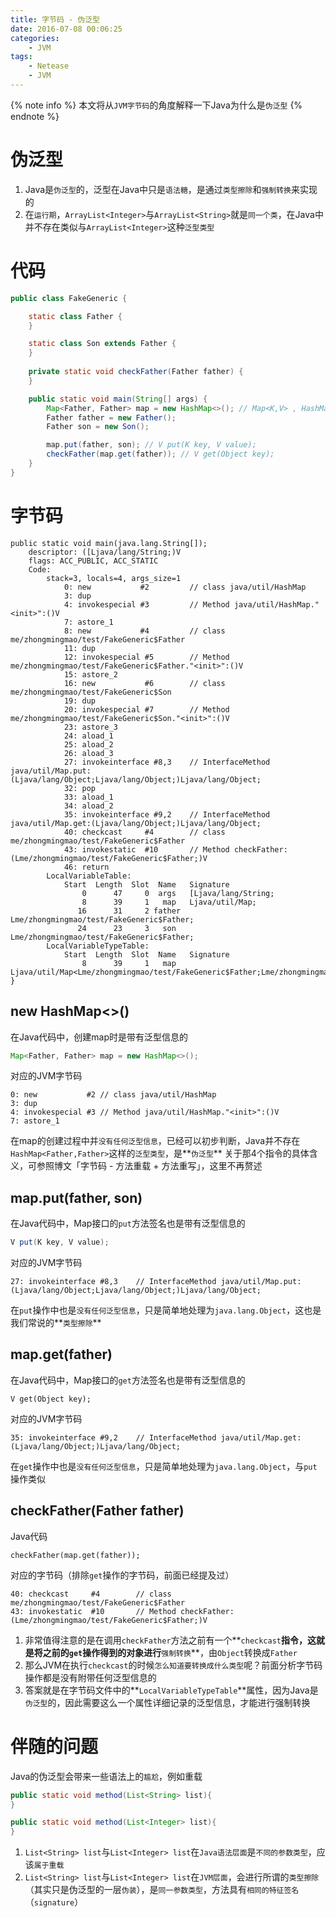 ```yaml
---
title: 字节码 - 伪泛型
date: 2016-07-08 00:06:25
categories:
    - JVM
tags:
    - Netease
    - JVM
---
```


{% note info %}
本文将从`JVM字节码`的角度解释一下Java为什么是`伪泛型`
{% endnote %}

<!-- more -->

# 伪泛型
1. Java是`伪泛型`的，泛型在Java中只是`语法糖`，是通过`类型擦除`和`强制转换`来实现的
2. 在`运行期`，`ArrayList<Integer>`与`ArrayList<String>`就是`同一个类`，在Java中并不存在类似与`ArrayList<Integer>`这种`泛型类型`

# 代码
```java
public class FakeGeneric {

    static class Father {
    }

    static class Son extends Father {
    }
    
    private static void checkFather(Father father) {
    }

    public static void main(String[] args) {
        Map<Father, Father> map = new HashMap<>(); // Map<K,V> , HashMap<K,V>
        Father father = new Father();
        Father son = new Son();

        map.put(father, son); // V put(K key, V value);
        checkFather(map.get(father)); // V get(Object key);
    }
}
```

# 字节码
```
public static void main(java.lang.String[]);
    descriptor: ([Ljava/lang/String;)V
    flags: ACC_PUBLIC, ACC_STATIC
    Code:
        stack=3, locals=4, args_size=1
            0: new           #2         // class java/util/HashMap
            3: dup
            4: invokespecial #3         // Method java/util/HashMap."<init>":()V
            7: astore_1
            8: new           #4         // class me/zhongmingmao/test/FakeGeneric$Father
            11: dup
            12: invokespecial #5        // Method me/zhongmingmao/test/FakeGeneric$Father."<init>":()V
            15: astore_2
            16: new           #6        // class me/zhongmingmao/test/FakeGeneric$Son
            19: dup
            20: invokespecial #7        // Method me/zhongmingmao/test/FakeGeneric$Son."<init>":()V
            23: astore_3
            24: aload_1
            25: aload_2
            26: aload_3
            27: invokeinterface #8,3    // InterfaceMethod java/util/Map.put:(Ljava/lang/Object;Ljava/lang/Object;)Ljava/lang/Object;
            32: pop
            33: aload_1
            34: aload_2
            35: invokeinterface #9,2    // InterfaceMethod java/util/Map.get:(Ljava/lang/Object;)Ljava/lang/Object;
            40: checkcast     #4        // class me/zhongmingmao/test/FakeGeneric$Father
            43: invokestatic  #10       // Method checkFather:(Lme/zhongmingmao/test/FakeGeneric$Father;)V
            46: return
        LocalVariableTable:
            Start  Length  Slot  Name   Signature
                0      47     0  args   [Ljava/lang/String;
                8      39     1   map   Ljava/util/Map;
               16      31     2 father   Lme/zhongmingmao/test/FakeGeneric$Father;
               24      23     3   son   Lme/zhongmingmao/test/FakeGeneric$Father;
        LocalVariableTypeTable:
            Start  Length  Slot  Name   Signature
                8      39     1   map   Ljava/util/Map<Lme/zhongmingmao/test/FakeGeneric$Father;Lme/zhongmingmao/test/FakeGeneric$Father;>;
}
```

## new HashMap<>()
在Java代码中，创建map时是带有泛型信息的
```java
Map<Father, Father> map = new HashMap<>();
```
对应的JVM字节码
```
0: new           #2 // class java/util/HashMap
3: dup
4: invokespecial #3 // Method java/util/HashMap."<init>":()V
7: astore_1
```
在map的创建过程中并`没有任何泛型信息`，已经可以初步判断，Java并不存在`HashMap<Father,Father>`这样的`泛型类型`，是**`伪泛型`**
关于那4个指令的具体含义，可参照博文「字节码 - 方法重载 + 方法重写」，这里不再赘述

## map.put(father, son)
在Java代码中，Map接口的`put`方法签名也是带有泛型信息的
```java
V put(K key, V value);
```
对应的JVM字节码
```
27: invokeinterface #8,3    // InterfaceMethod java/util/Map.put:(Ljava/lang/Object;Ljava/lang/Object;)Ljava/lang/Object;
```
在`put`操作中也是`没有任何泛型信息`，只是简单地处理为`java.lang.Object`，这也是我们常说的**`类型擦除`**

## map.get(father)
在Java代码中，Map接口的`get`方法签名也是带有泛型信息的
```
V get(Object key);
```
对应的JVM字节码
```
35: invokeinterface #9,2    // InterfaceMethod java/util/Map.get:(Ljava/lang/Object;)Ljava/lang/Object;
```
在`get`操作中也是`没有任何泛型信息`，只是简单地处理为`java.lang.Object`，与`put`操作类似

## checkFather(Father father)
Java代码
```
checkFather(map.get(father));
```
对应的字节码（排除`get`操作的字节码，前面已经提及过）
```
40: checkcast     #4        // class me/zhongmingmao/test/FakeGeneric$Father
43: invokestatic  #10       // Method checkFather:(Lme/zhongmingmao/test/FakeGeneric$Father;)V
```
1. 非常值得注意的是在调用`checkFather`方法之前有一个**`checkcast`**指令，这就是将之前的`get`操作得到的对象进行**`强制转换`**，由`Object`转换成`Father`
2. 那么JVM在执行`checkcast`的时候`怎么知道要转换成什么类型`呢？前面分析字节码操作都是没有附带任何泛型信息的
3. 答案就是在字节码文件中的**`LocalVariableTypeTable`**属性，因为Java是`伪泛型`的，因此需要这么一个属性详细记录的泛型信息，才能进行强制转换


# 伴随的问题
Java的伪泛型会带来一些语法上的`尴尬`，例如重载
```java
public static void method(List<String> list){
}

public static void method(List<Integer> list){
}
```
1. `List<String> list`与`List<Integer> list`在`Java语法层面`是`不同的参数类型`，应该`属于重载`
2. `List<String> list`与`List<Integer> list`在`JVM层面`，会进行所谓的`类型擦除`（其实只是伪泛型的一层`伪装`），是`同一参数类型`，方法具有`相同的特征签名`（`signature`）


<!-- indicate-the-source -->
